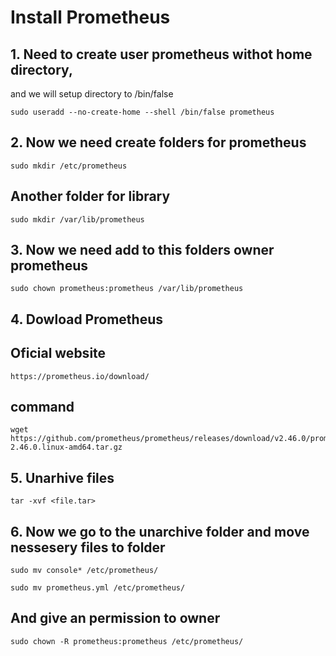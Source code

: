 # Install Prometheus
## 1. Need to create user prometheus withot home directory, 
and we will setup directory to /bin/false
~~~
sudo useradd --no-create-home --shell /bin/false prometheus
~~~
## 2. Now we need create folders for prometheus
~~~
sudo mkdir /etc/prometheus
~~~
## Another folder for library 
~~~
sudo mkdir /var/lib/prometheus
~~~
## 3. Now we need add to this folders owner prometheus
~~~
sudo chown prometheus:prometheus /var/lib/prometheus
~~~
## 4. Dowload Prometheus
## Oficial website 
~~~
https://prometheus.io/download/
~~~
## command
~~~
wget https://github.com/prometheus/prometheus/releases/download/v2.46.0/prometheus-2.46.0.linux-amd64.tar.gz
~~~
## 5. Unarhive files
~~~
tar -xvf <file.tar>
~~~
## 6. Now we go to the unarchive folder and move nessesery files to folder
~~~
sudo mv console* /etc/prometheus/
~~~
~~~
sudo mv prometheus.yml /etc/prometheus/
~~~
## And give an permission to owner
~~~
sudo chown -R prometheus:prometheus /etc/prometheus/
~~~
